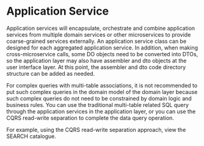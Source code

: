 # Application Service

Application services will encapsulate, orchestrate and combine application services from multiple domain services or other microservices to provide coarse-grained services externally. An application service class can be designed for each aggregated application service.
In addition, when making cross-microservice calls, some DO objects need to be converted into DTOs, so the application layer may also have assembler and dto objects at the user interface layer. At this point, the assembler and dto code directory structure can be added as needed.

For complex queries with multi-table associations, it is not recommended to put such complex queries in the domain model of the domain layer because such complex queries do not need to be constrained by domain logic and business rules.
You can use the traditional multi-table related SQL query through the application services in the application layer, or you can use the CQRS read-write separation to complete the data query operation.

For example, using the CQRS read-write separation approach, view the SEARCH catalogue.
